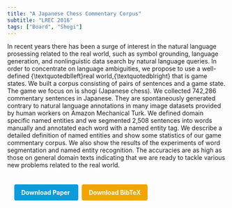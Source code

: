 ```yaml
---
title: "A Japanese Chess Commentary Corpus"
subtitle: "LREC 2016"
tags: ["Board", "Shogi"]
---
```


In recent years there has been a surge of interest in the natural language prosessing related to the real world, such as symbol grounding, language generation, and nonlinguistic data search by natural language queries. In order to concentrate on language ambiguities, we propose to use a well-defined {\textquotedblleft}real world,{\textquotedblright} that is game states. We built a corpus consisting of pairs of sentences and a game state. The game we focus on is shogi (Japanese chess). We collected 742,286 commentary sentences in Japanese. They are spontaneously generated contrary to natural language annotations in many image datasets provided by human workers on Amazon Mechanical Turk. We defined domain specific named entities and we segmented 2,508 sentences into words manually and annotated each word with a named entity tag. We describe a detailed definition of named entities and show some statistics of our game commentary corpus. We also show the results of the experiments of word segmentation and named entity recognition. The accuracies are as high as those on general domain texts indicating that we are ready to tackle various new problems related to the real world.



<div style="margin-top: 1rem; padding: 1rem; display: inline-block;">

  <a href="https://aclanthology.org/L16-1225/" target="_blank" style="background-color: #0d9bdc; color: white; padding: 10px 16px; margin-right: 8px; text-decoration: none; border-radius: 4px; font-weight: bold;">
    Download Paper
  </a>

  <a href="bib/a-japanese-chess-commentary-corpus.bib" download style="background-color: #f0a500; color: white; padding: 10px 16px; text-decoration: none; border-radius: 4px; font-weight: bold;">
    Download BibTeX
  </a>

</div>
